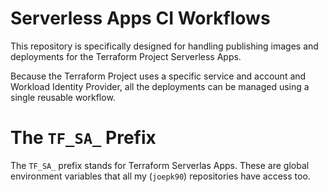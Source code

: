 # Serverless Apps CI Workflows

This repository is specifically designed for handling publishing images and deployments for the Terraform Project Serverless Apps.

Because the Terraform Project uses a specific service and account and Workload Identity Provider, all the deployments can be managed using a single reusable workflow.


# The `TF_SA_` Prefix
The `TF_SA_` prefix stands for Terraform Serverlas Apps. These are global environment variables that all my (`joepk90`) repositories have access too.